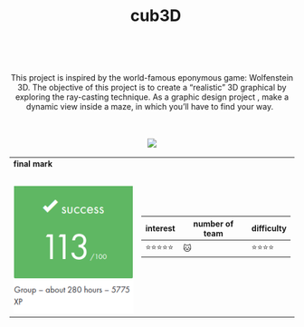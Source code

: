 <h1 align="center">
   <b font size="15" face="arial" >cub3D<br><br></font></b></h1>
   <p align="center">
   This project is inspired by the world-famous eponymous game: Wolfenstein 3D.
   The objective of this project is to  create a “realistic” 3D graphical by exploring the ray-casting technique. 
   As a graphic design project , make a dynamic view inside a maze, in which you’ll have to find your way.
  </br></br>
  <br></p>
  <p align="center">
  <img src="https://img.shields.io/badge/c-007ACC?style=for-the-badge&logo=c&logoColor=white">
  <table  align="center">
<td>
 <b face="arial" >final mark<br><br></font></b></p>
 <img src="https://github.com/xibaochat/cub3D/blob/master/cub3d_mark.png">

</td>
<td>

| interest                     | number of team          | difficulty                      |
| ---------------------------- | ----------              | ----------                      |
|    :star::star::star::star::star: | :cat: |  :star::star::star::star: |

</td>
</tr>
</table>
